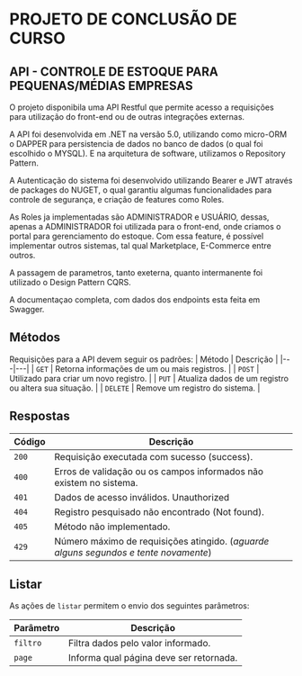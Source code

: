 # PROJETO DE CONCLUSÃO DE CURSO

## API - CONTROLE DE ESTOQUE PARA PEQUENAS/MÉDIAS EMPRESAS

O projeto disponibila uma API Restful que permite acesso a requisições para utilização do front-end ou de outras integrações externas.

A API foi desenvolvida em .NET na versão 5.0, utilizando como micro-ORM o DAPPER para persistencia de dados no banco de dados (o qual foi escolhido o MYSQL). E na arquitetura de software, utilizamos o Repository Pattern.

A Autenticação do sistema foi desenvolvido utilizando Bearer e JWT através de packages do NUGET, o qual garantiu algumas funcionalidades para controle de segurança, e criação de features como Roles.

As Roles ja implementadas são ADMINISTRADOR e USUÁRIO, dessas, apenas a ADMINISTRADOR foi utilizada para o front-end, onde criamos o portal para gerenciamento do estoque. Com essa feature, é possível implementar outros sistemas, tal qual Marketplace, E-Commerce entre outros.

A passagem de parametros, tanto exeterna, quanto intermanente foi utilizado o Design Pattern CQRS.

A documentaçao completa, com dados dos endpoints esta feita em Swagger.

## Métodos
Requisições para a API devem seguir os padrões:
| Método | Descrição |
|---|---|
| `GET` | Retorna informações de um ou mais registros. |
| `POST` | Utilizado para criar um novo registro. |
| `PUT` | Atualiza dados de um registro ou altera sua situação. |
| `DELETE` | Remove um registro do sistema. |


## Respostas

| Código | Descrição |
|---|---|
| `200` | Requisição executada com sucesso (success).|
| `400` | Erros de validação ou os campos informados não existem no sistema.|
| `401` | Dados de acesso inválidos. Unauthorized|
| `404` | Registro pesquisado não encontrado (Not found).|
| `405` | Método não implementado.|
| `429` | Número máximo de requisições atingido. (*aguarde alguns segundos e tente novamente*)|

## Listar
As ações de `listar` permitem o envio dos seguintes parâmetros:

| Parâmetro | Descrição |
|---|---|
| `filtro` | Filtra dados pelo valor informado. |
| `page` | Informa qual página deve ser retornada. |
